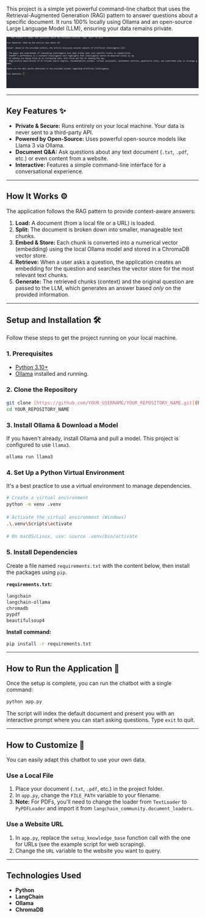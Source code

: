 
This project is a simple yet powerful command-line chatbot that uses the Retrieval-Augmented Generation (RAG) pattern to answer questions about a specific document. It runs 100% locally using Ollama and an open-source Large Language Model (LLM), ensuring your data remains private.


![Chatbot Demo](https://raw.githubusercontent.com/Sadikn7i/LLM-Large-Language-Model--ex/master/chat_bot_screenshot.png)



---
## Key Features ✨

* **Private & Secure:** Runs entirely on your local machine. Your data is never sent to a third-party API.
* **Powered by Open-Source:** Uses powerful open-source models like Llama 3 via Ollama.
* **Document Q&A:** Ask questions about any text document (`.txt`, `.pdf`, etc.) or even content from a website.
* **Interactive:** Features a simple command-line interface for a conversational experience.

---
## How It Works ⚙️

The application follows the RAG pattern to provide context-aware answers:

1.  **Load:** A document (from a local file or a URL) is loaded.
2.  **Split:** The document is broken down into smaller, manageable text chunks.
3.  **Embed & Store:** Each chunk is converted into a numerical vector (embedding) using the local Ollama model and stored in a ChromaDB vector store.
4.  **Retrieve:** When a user asks a question, the application creates an embedding for the question and searches the vector store for the most relevant text chunks.
5.  **Generate:** The retrieved chunks (context) and the original question are passed to the LLM, which generates an answer based *only* on the provided information.

---
## Setup and Installation 🛠️

Follow these steps to get the project running on your local machine.

### 1. Prerequisites

* [Python 3.10+](https://www.python.org/downloads/)
* [Ollama](https://ollama.com/) installed and running.

### 2. Clone the Repository

```bash
git clone [https://github.com/YOUR_USERNAME/YOUR_REPOSITORY_NAME.git](https://github.com/YOUR_USERNAME/YOUR_REPOSITORY_NAME.git)
cd YOUR_REPOSITORY_NAME
```

### 3. Install Ollama & Download a Model

If you haven't already, install Ollama and pull a model. This project is configured to use `llama3`.

```bash
ollama run llama3
```

### 4. Set Up a Python Virtual Environment

It's a best practice to use a virtual environment to manage dependencies.

```bash
# Create a virtual environment
python -m venv .venv

# Activate the virtual environment (Windows)
.\.venv\Scripts\activate

# On macOS/Linux, use: source .venv/bin/activate
```

### 5. Install Dependencies

Create a file named `requirements.txt` with the content below, then install the packages using `pip`.

**`requirements.txt`:**
```
langchain
langchain-ollama
chromadb
pypdf
beautifulsoup4
```

**Install command:**
```bash
pip install -r requirements.txt
```

---
## How to Run the Application 🚀

Once the setup is complete, you can run the chatbot with a single command:

```bash
python app.py
```

The script will index the default document and present you with an interactive prompt where you can start asking questions. Type `exit` to quit.

---
## How to Customize 🎨

You can easily adapt this chatbot to use your own data.

### Use a Local File

1.  Place your document (`.txt`, `.pdf`, etc.) in the project folder.
2.  In `app.py`, change the `FILE_PATH` variable to your filename.
3.  **Note:** For PDFs, you'll need to change the loader from `TextLoader` to `PyPDFLoader` and import it from `langchain_community.document_loaders`.

### Use a Website URL

1.  In `app.py`, replace the `setup_knowledge_base` function call with the one for URLs (see the example script for web scraping).
2.  Change the `URL` variable to the website you want to query.

---
## Technologies Used

* **Python**
* **LangChain**
* **Ollama**
* **ChromaDB**
